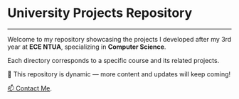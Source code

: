 # University Projects Repository
-----------------------------------------------------------------------------------------------------------------------------------------------------------------------
Welcome to my repository showcasing the projects I developed after my 3rd year at **ECE NTUA**, specializing in **Computer Science**.

Each directory corresponds to a specific course and its related projects.

🚀 This repository is dynamic — more content and updates will keep coming!

[📫 Contact Me](mailto:vafentoulidis@outlook.com).

